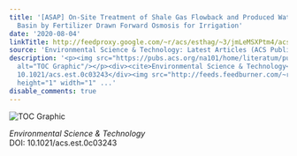 ```yaml
---
title: '[ASAP] On-Site Treatment of Shale Gas Flowback and Produced Water in Sichuan
  Basin by Fertilizer Drawn Forward Osmosis for Irrigation'
date: '2020-08-04'
linkTitle: http://feedproxy.google.com/~r/acs/esthag/~3/jmLeMSXPtm4/acs.est.0c03243
source: 'Environmental Science & Technology: Latest Articles (ACS Publications)'
description: '<p><img src="https://pubs.acs.org/na101/home/literatum/publisher/achs/journals/content/esthag/0/esthag.ahead-of-print/acs.est.0c03243/20200804/images/medium/es0c03243_0007.gif"
  alt="TOC Graphic"/></p><div><cite>Environmental Science & Technology</cite></div><div>DOI:
  10.1021/acs.est.0c03243</div><img src="http://feeds.feedburner.com/~r/acs/esthag/~4/jmLeMSXPtm4"
  height="1" width="1" ...'
disable_comments: true
---
```

<p><img src="https://pubs.acs.org/na101/home/literatum/publisher/achs/journals/content/esthag/0/esthag.ahead-of-print/acs.est.0c03243/20200804/images/medium/es0c03243_0007.gif" alt="TOC Graphic"/></p><div><cite>Environmental Science & Technology</cite></div><div>DOI: 10.1021/acs.est.0c03243</div><img src="http://feeds.feedburner.com/~r/acs/esthag/~4/jmLeMSXPtm4" height="1" width="1" ...